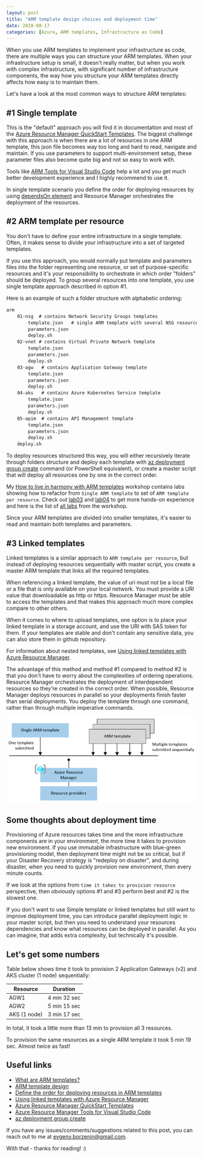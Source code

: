 ```yaml
---
layout: post
title: "ARM template design choices and deployment time"
date: 2020-08-17
categories: [Azure, ARM templates, Infrastructure as Code]
---
```


When you use ARM templates to implement your infrastructure as code, there are multiple ways you can structure your ARM templates. When your infrastructure setup is small, it doesn't really matter, but when you work with complex infrastructure, with significant number of infrastructure components, the way how you structure your ARM templates directly affects how easy is to maintain them.

Let's have a look at the most common ways to structure ARM templates:

## #1 Single template

This is the "default" approach you will find it in documentation and most of the [Azure Resource Manager QuickStart Templates](https://github.com/Azure/azure-quickstart-templates). The biggest challenge with this approach is when there are a lot of resources in one ARM template, this json file becomes way too long and hard to read, navigate and maintain. If you use parameters to support multi-environment setup, these parameter files also become quite big and not so easy to work with.

Tools like [ARM Tools for Visual Studio Code](https://marketplace.visualstudio.com/items?itemName=msazurermtools.azurerm-vscode-tools) help a lot and you get much better development experience and I highly recommend to use it.

In single template scenario you define the order for deploying resources by using [dependsOn element](https://docs.microsoft.com/en-us/azure/azure-resource-manager/templates/define-resource-dependency#dependson) and Resource Manager orchestrates the deployment of the resources.

## #2 ARM template per resource

You don't have to define your entire infrastructure in a single template. Often, it makes sense to divide your infrastructure into a set of targeted templates.

If you use this approach, you would normally put template and parameters files into the folder representing one resource, or set of purpose-specific resources and it's your responsibility to orchestrate in which order "folders" should be deployed. To group several resources into one template, you use single template approach described in option #1.

Here is an example of such a folder structure with alphabetic ordering:

```txt
arm
    01-nsg  # contains Network Security Groups templates
        template.json   # single ARM template with several NSG resources
        parameters.json
        deploy.sh
    02-vnet # contains Virtual Private Network template
        template.json
        parameters.json
        deploy.sh
    03-agw   # contains Application Gateway template
        template.json
        parameters.json
        deploy.sh
    04-aks   # contains Azure Kubernetes Service template
        template.json
        parameters.json
        deploy.sh
    05-apim  # contains API Management template
        template.json
        parameters.json
        deploy.sh
    deploy.sh
```

To deploy resources structured this way, you will either recursively iterate through folders structure and deploy each template with [az deployment group create](https://docs.microsoft.com/en-us/cli/azure/deployment/group?view=azure-cli-latest#az-deployment-group-create) command (or PowerShell equivalent), or create a master script that will deploy all resources one by one in the correct order.

My [How to live in harmony with ARM templates](https://borzenin.com/iac-ws1-labs/) workshop contains labs showing how to refactor from `Single ARM template` to set of `ARM template per resource`. Check out [lab03](https://github.com/evgenyb/iac-meetup/blob/master/workshops/01-how-to-live-in-harmony-with-ARM-templates/labs/lab-03/readme.md) and [lab04](https://github.com/evgenyb/iac-meetup/blob/master/workshops/01-how-to-live-in-harmony-with-ARM-templates/labs/lab-04/readme.md) to get more hands-on experience and here is the list of [all labs](https://github.com/evgenyb/iac-meetup/blob/master/workshops/01-how-to-live-in-harmony-with-ARM-templates/agenda.md) from the workshop.

Since your ARM templates are divided into smaller templates, it's easier to read and maintain both templates and parameters.  

## #3 Linked templates

Linked templates is a similar approach to `ARM template per resource`, but instead of deploying resources sequentially with master script, you create a master ARM template that links all the required templates.

When referencing a linked template, the value of uri must not be a local file or a file that is only available on your local network. You must provide a URI value that downloadable as http or https. Resource Manager must be able to access the templates and that makes this approach much more complex compare to other others.

When it comes to where to upload templates, one option is to place your linked template in a storage account, and use the URI with SAS token for them. If your templates are stable and don't contain any sensitive data, you can also store them in github repository.

For information about nested templates, see [Using linked templates with Azure Resource Manager](https://docs.microsoft.com/en-us/azure/azure-resource-manager/templates/linked-templates).

The advantage of this method and method #1 compared to method #2 is that you don't have to worry about the complexities of ordering operations. Resource Manager orchestrates the deployment of interdependent resources so they're created in the correct order. When possible, Resource Manager deploys resources in parallel so your deployments finish faster than serial deployments. You deploy the template through one command, rather than through multiple imperative commands.

![template-processing](/images/2020-08-17-logo.png)

## Some thoughts about deployment time

Provisioning of Azure resources takes time and the more infrastructure components are in your environment, the more time it takes to provision new environment. If you use immutable infrastructure with blue-green provisioning model, then deployment time might not be so critical, but if your Disaster Recovery strategy is "redeploy on disaster", and during disaster, when you need to quickly provision new environment, then every minute counts.

If we look at the options from `time it takes to provision resource` perspective, then obviously options #1 and #3 perform best and #2 is the slowest one.

If you don't want to use Simple template or linked templates but still want to improve deployment time, you can introduce parallel deployment logic in your master script, but then you need to understand your resources dependencies and know what resources can be deployed in parallel. As you can imagine, that adds extra complexity, but technically it's possible.

## Let's get some numbers

Table below shows time it took to provision 2 Application Gateways (v2) and AKS cluster (1 node) sequentially:

Resource | Duration
---------|----------
AGW1     | 4 min 32 sec
AGW2     | 5 min 15 sec
AKS (1 node)     | 3 min 17 sec

In total, it took a little more than 13 min to provision all 3 resources.

To provision the same resources as a single ARM template it took 5 min 19 sec. Almost twice as fast!

## Useful links

* [What are ARM templates?](https://docs.microsoft.com/en-us/azure/azure-resource-manager/templates/overview)
* [ARM template design](https://docs.microsoft.com/en-us/azure/azure-resource-manager/templates/overview#template-design)
* [Define the order for deploying resources in ARM templates](https://docs.microsoft.com/en-us/azure/azure-resource-manager/templates/define-resource-dependency)
* [Using linked templates with Azure Resource Manager](https://docs.microsoft.com/en-us/azure/azure-resource-manager/templates/linked-templates)
* [Azure Resource Manager QuickStart Templates](https://github.com/Azure/azure-quickstart-templates)
* [Azure Resource Manager Tools for Visual Studio Code](https://marketplace.visualstudio.com/items?itemName=msazurermtools.azurerm-vscode-tools)
* [az deployment group create](https://docs.microsoft.com/en-us/cli/azure/deployment/group?view=azure-cli-latest#az-deployment-group-create)

If you have any issues/comments/suggestions related to this post, you can reach out to me at evgeny.borzenin@gmail.com.

With that - thanks for reading! :)
